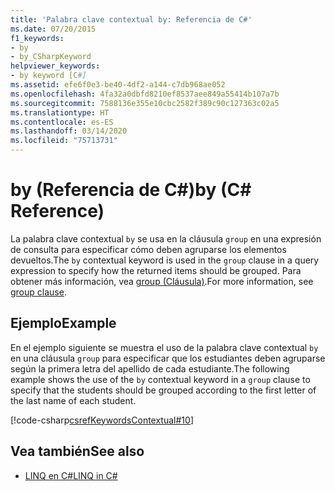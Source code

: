 ```yaml
---
title: 'Palabra clave contextual by: Referencia de C#'
ms.date: 07/20/2015
f1_keywords:
- by
- by_CSharpKeyword
helpviewer_keywords:
- by keyword [C#]
ms.assetid: efe6f0e3-be40-4df2-a144-c7db968ae052
ms.openlocfilehash: 4fa32a0dbfd8210ef8537aee849a55414b107a7b
ms.sourcegitcommit: 7588136e355e10cbc2582f389c90c127363c02a5
ms.translationtype: HT
ms.contentlocale: es-ES
ms.lasthandoff: 03/14/2020
ms.locfileid: "75713731"
---
```

# <a name="by-c-reference"></a><span data-ttu-id="143a8-102">by (Referencia de C#)</span><span class="sxs-lookup"><span data-stu-id="143a8-102">by (C# Reference)</span></span>

<span data-ttu-id="143a8-103">La palabra clave contextual `by` se usa en la cláusula `group` en una expresión de consulta para especificar cómo deben agruparse los elementos devueltos.</span><span class="sxs-lookup"><span data-stu-id="143a8-103">The `by` contextual keyword is used in the `group` clause in a query expression to specify how the returned items should be grouped.</span></span> <span data-ttu-id="143a8-104">Para obtener más información, vea [group (Cláusula)](./group-clause.md).</span><span class="sxs-lookup"><span data-stu-id="143a8-104">For more information, see [group clause](./group-clause.md).</span></span>

## <a name="example"></a><span data-ttu-id="143a8-105">Ejemplo</span><span class="sxs-lookup"><span data-stu-id="143a8-105">Example</span></span>

<span data-ttu-id="143a8-106">En el ejemplo siguiente se muestra el uso de la palabra clave contextual `by` en una cláusula `group` para especificar que los estudiantes deben agruparse según la primera letra del apellido de cada estudiante.</span><span class="sxs-lookup"><span data-stu-id="143a8-106">The following example shows the use of the `by` contextual keyword in a `group` clause to specify that the students should be grouped according to the first letter of the last name of each student.</span></span>

[!code-csharp[csrefKeywordsContextual#10](~/samples/snippets/csharp/VS_Snippets_VBCSharp/csrefKeywordsContextual/CS/csrefKeywordsContextual.cs#10)]

## <a name="see-also"></a><span data-ttu-id="143a8-107">Vea también</span><span class="sxs-lookup"><span data-stu-id="143a8-107">See also</span></span>

- [<span data-ttu-id="143a8-108">LINQ en C#</span><span class="sxs-lookup"><span data-stu-id="143a8-108">LINQ in C#</span></span>](../../linq/index.md)
